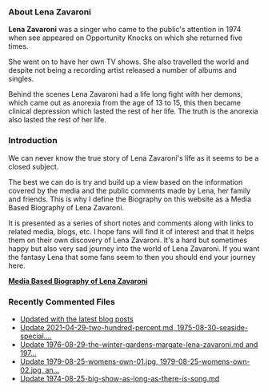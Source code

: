 ### About Lena Zavaroni

<p><strong>Lena Zavaroni</strong> was a singer who came to the public's attention in 1974 when see appeared on Opportunity Knocks on which she returned five times.</p>

<p>She went on to have her own TV shows. She also travelled the world and despite not being a recording artist released a number of albums and singles.</p>

<p>Behind the scenes Lena Zavaroni had a life long fight with her demons, which came out as anorexia from the age of 13 to 15, this then became clinical depression which lasted the rest of her life. The truth is the anorexia also lasted the rest of her life.</p>

### Introduction

<p>We can never know the true story of Lena Zavaroni's life as it seems to be a closed subject.</p>

<p>The best we can do is try and build up a view based on the information covered by the media and the public comments made by Lena, her family and friends. This is why I define the Biography on this website as a Media Based Biography of Lena Zavaroni.</p>

<p>It is presented as a series of short notes and comments along with links to related media, blogs, etc. I hope fans will find it of interest and that it helps them on their own discovery of Lena Zavaroni. It's a hard but sometimes happy but also very sad journey into the world of Lena Zavaroni. If you want the fantasy Lena that some fans seem to then you should end your journey here.</p>

<a href="https://fanzoflenazavaroni.github.io/1963-11-04-lena-zavaroni/"><strong>Media Based Biography of Lena Zavaroni</strong></a>

### Recently Commented Files

<!-- BLOG-POST-LIST:START -->
- [Updated with the latest blog posts](https://github.com/FanzOfLenaZavaroni/fanzoflenazavaroni.github.io/commit/51b1ed681550e6ac3b190c0d56b709a979772c9c)
- [Update 2021-04-29-two-hundred-percent.md, 1975-08-30-seaside-special.…](https://github.com/FanzOfLenaZavaroni/fanzoflenazavaroni.github.io/commit/34ca38ba82f794735e314fae7e27b6a460a2a86b)
- [Update 1976-08-29-the-winter-gardens-margate-lena-zavaroni.md and 197…](https://github.com/FanzOfLenaZavaroni/fanzoflenazavaroni.github.io/commit/c01e27be35de2aa2a5e2d64aaa8d99d3df6e1b5b)
- [Update 1979-08-25-womens-own-01.jpg, 1979-08-25-womens-own-02.jpg, an…](https://github.com/FanzOfLenaZavaroni/fanzoflenazavaroni.github.io/commit/df9c3160f0e748540d947156f4cf24db5cef0d43)
- [Update 1974-08-25-big-show-as-long-as-there-is-song.md](https://github.com/FanzOfLenaZavaroni/fanzoflenazavaroni.github.io/commit/55d8a425f70cf8bdac62ee772d7130a3e2314dba)
<!-- BLOG-POST-LIST:END -->
